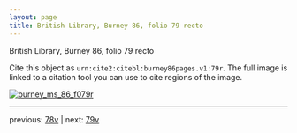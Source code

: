 ```yaml
---
layout: page
title: British Library, Burney 86, folio 79 recto
---
```


British Library, Burney 86, folio 79 recto

Cite this object as `urn:cite2:citebl:burney86pages.v1:79r`.  The full image is linked to a citation tool you can use to cite regions of the image.

[![burney_ms_86_f079r](http://www.homermultitext.org/iipsrv?IIIF=/project/homer/pyramidal/deepzoom/citebl/burney86imgs/v1/burney_ms_86_f079r.tif/full/800,/0/default.jpg)](http://www.homermultitext.org/ict2/?urn=urn:cite2:citebl:burney86imgs.v1:burney_ms_86_f079r) 

---

previous:  [78v](../78v/) | next: [79v](../79v/)